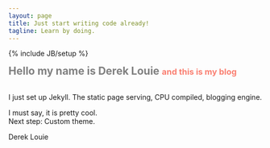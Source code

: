 ```yaml
---
layout: page
title: Just start writing code already!
tagline: Learn by doing.
---
```

{% include JB/setup %}

<h2 style="display:inline; color:grey;"> Hello my name is Derek Louie </h2>
<h3 style="display:inline; color:Salmon;"> and this is my blog </h3>  

<p> <br> I just set up Jekyll. The static page serving, CPU compiled, blogging engine. </p>
I must say, it is pretty cool.  
<br/>
Next step: Custom theme.  
<br/>

Derek Louie





